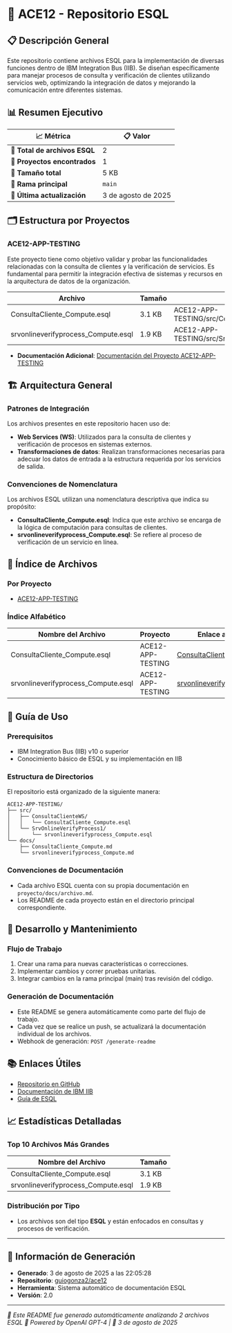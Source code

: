 # 📖 ACE12 - Repositorio ESQL

## 📋 Descripción General
Este repositorio contiene archivos ESQL para la implementación de diversas funciones dentro de IBM Integration Bus (IIB). Se diseñan específicamente para manejar procesos de consulta y verificación de clientes utilizando servicios web, optimizando la integración de datos y mejorando la comunicación entre diferentes sistemas.

## 📊 Resumen Ejecutivo

| 📈 Métrica                     | 📋 Valor            |
|-------------------------------|---------------------|
| **📄 Total de archivos ESQL** | 2                   |
| **📁 Proyectos encontrados**   | 1                   |
| **💾 Tamaño total**           | 5 KB                |
| **🌿 Rama principal**          | `main`              |
| **🔄 Última actualización**    | 3 de agosto de 2025 |

## 🗂️ Estructura por Proyectos

### ACE12-APP-TESTING
Este proyecto tiene como objetivo validar y probar las funcionalidades relacionadas con la consulta de clientes y la verificación de servicios. Es fundamental para permitir la integración efectiva de sistemas y recursos en la arquitectura de datos de la organización.

| Archivo                                           | Tamaño  | Ruta                                                       |
|--------------------------------------------------|---------|-----------------------------------------------------------|
| ConsultaCliente_Compute.esql                      | 3.1 KB  | ACE12-APP-TESTING/src/ConsultaClienteWS/ConsultaCliente_Compute.esql |
| srvonlineverifyprocess_Compute.esql              | 1.9 KB  | ACE12-APP-TESTING/src/SrvOnlineVerifyProcess1/srvonlineverifyprocess_Compute.esql |

- **Documentación Adicional**: [Documentación del Proyecto ACE12-APP-TESTING](./ACE12-APP-TESTING/docs)

## 🏗️ Arquitectura General

### Patrones de Integración
Los archivos presentes en este repositorio hacen uso de:
- **Web Services (WS)**: Utilizados para la consulta de clientes y verificación de procesos en sistemas externos.
- **Transformaciones de datos**: Realizan transformaciones necesarias para adecuar los datos de entrada a la estructura requerida por los servicios de salida.

### Convenciones de Nomenclatura
Los archivos ESQL utilizan una nomenclatura descriptiva que indica su propósito:
- **ConsultaCliente_Compute.esql**: Indica que este archivo se encarga de la lógica de computación para consultas de clientes.
- **srvonlineverifyprocess_Compute.esql**: Se refiere al proceso de verificación de un servicio en línea.

## 📁 Índice de Archivos

### Por Proyecto
- [ACE12-APP-TESTING](./ACE12-APP-TESTING)

### Índice Alfabético
| Nombre del Archivo                               | Proyecto                         | Enlace al Código Fuente                                                                                      | Documentación            |
|-------------------------------------------------|----------------------------------|--------------------------------------------------------------------------------------------------------------|--------------------------|
| ConsultaCliente_Compute.esql                     | ACE12-APP-TESTING               | [ConsultaCliente_Compute.esql](./ACE12-APP-TESTING/src/ConsultaClienteWS/ConsultaCliente_Compute.esql)     | [Documentación del Archivo](./ACE12-APP-TESTING/docs/ConsultaCliente_Compute.md) |
| srvonlineverifyprocess_Compute.esql             | ACE12-APP-TESTING               | [srvonlineverifyprocess_Compute.esql](./ACE12-APP-TESTING/src/SrvOnlineVerifyProcess1/srvonlineverifyprocess_Compute.esql) | [Documentación del Archivo](./ACE12-APP-TESTING/docs/srvonlineverifyprocess_Compute.md) |

## 🚀 Guía de Uso

### Prerequisitos
- IBM Integration Bus (IIB) v10 o superior
- Conocimiento básico de ESQL y su implementación en IIB

### Estructura de Directorios
El repositorio está organizado de la siguiente manera:
```
ACE12-APP-TESTING/
├── src/
│   ├── ConsultaClienteWS/
│   │   └── ConsultaCliente_Compute.esql
│   └── SrvOnlineVerifyProcess1/
│       └── srvonlineverifyprocess_Compute.esql
└── docs/
    ├── ConsultaCliente_Compute.md
    └── srvonlineverifyprocess_Compute.md
```

### Convenciones de Documentación
- Cada archivo ESQL cuenta con su propia documentación en `proyecto/docs/archivo.md`.
- Los README de cada proyecto están en el directorio principal correspondiente.

## 🔧 Desarrollo y Mantenimiento

### Flujo de Trabajo
1. Crear una rama para nuevas características o correcciones.
2. Implementar cambios y correr pruebas unitarias.
3. Integrar cambios en la rama principal (main) tras revisión del código.

### Generación de Documentación
- Este README se genera automáticamente como parte del flujo de trabajo.
- Cada vez que se realice un push, se actualizará la documentación individual de los archivos.
- Webhook de generación: `POST /generate-readme`

## 📚 Enlaces Útiles

- [Repositorio en GitHub](https://github.com/guiogonza2/ace12)
- [Documentación de IBM IIB](https://www.ibm.com/docs/en/integration-bus)
- [Guía de ESQL](https://www.ibm.com/docs/en/integration-bus/10.0?topic=reference-esql)

## 📈 Estadísticas Detalladas

### Top 10 Archivos Más Grandes
| Nombre del Archivo                             | Tamaño  |
|-----------------------------------------------|---------|
| ConsultaCliente_Compute.esql                  | 3.1 KB  |
| srvonlineverifyprocess_Compute.esql          | 1.9 KB  |

### Distribución por Tipo
- Los archivos son del tipo **ESQL** y están enfocados en consultas y procesos de verificación.

---

## 🔄 Información de Generación
- **Generado**: 3 de agosto de 2025 a las 22:05:28
- **Repositorio**: [guiogonza2/ace12](https://github.com/guiogonza2/ace12)
- **Herramienta**: Sistema automático de documentación ESQL
- **Versión**: 2.0

---
*📖 Este README fue generado automáticamente analizando 2 archivos ESQL*
*🤖 Powered by OpenAI GPT-4 | 📅 3 de agosto de 2025*
```
